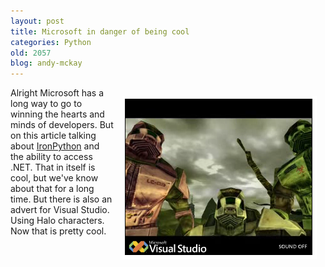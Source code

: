 ```yaml
---
layout: post
title: Microsoft in danger of being cool
categories: Python
old: 2057
blog: andy-mckay
---
```

<img src="/files/visual-studio.png" style="padding: 1em; float: right">
<p>Alright Microsoft has a long way to go to winning the hearts and minds of developers. But on this article talking about <a href="http://www.regdeveloper.co.uk/2008/03/13/ironpython_part_one/">IronPython</a> and the ability to access .NET. That in itself is cool, but we've know about that for a long time. But there is also an advert for Visual Studio. Using Halo characters. Now that is pretty cool.</p>